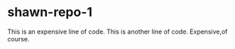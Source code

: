# shawn-repo-1
This is an expensive line of code.
This is another line of code. Expensive,of course.
